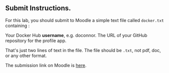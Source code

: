 ## Submit Instructions.

For this lab, you should submit to Moodle a simple  text file called `docker.txt` containing :

Your Docker Hub __username__, e.g. doconnor. 
The URL of your GitHub repository for the profile app.

That's just two lines of text in the file. The file should be `.txt`, not pdf, doc, or any other format.

The submission link on Moodle is [here][submit].

[submit]: https://moodle.setu.ie/mod/assign/view.php?id=4603950
